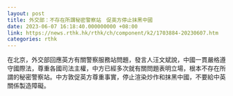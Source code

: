 ```yaml
---
layout: post
title: 外交部：不存在所謂秘密警察站　促英方停止抹黑中國
date: 2023-06-07 16:18:40.000000000 +08:00
link: https://news.rthk.hk/rthk/ch/component/k2/1703884-20230607.htm
categories: rthk
---
```


在北京，外交部回應英方有關警察服務站問題，發言人汪文斌說，中國一貫嚴格遵守國際法，尊重各國司法主權，中方已經多次就有關問題表明立場，根本不存在所謂的秘密警察站。中方敦促英方尊重事實，停止渲染炒作和抹黑中國，不要給中英關係製造障礙。
